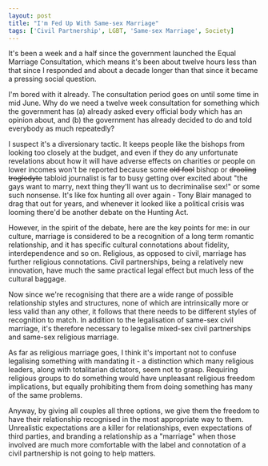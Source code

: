 ```yaml
---
layout: post
title: "I'm Fed Up With Same-sex Marriage"
tags: ['Civil Partnership', LGBT, 'Same-sex Marriage', Society]
---
```

It's been a week and a half since the government launched the Equal Marriage Consultation, which means it's been about twelve hours less than that since I responded and about a decade longer than that since it became a pressing social question.

I'm bored with it already. The consultation period goes on until some time in mid June. Why do we need a twelve week consultation for something which the government has (a) already asked every official body which has an opinion about, and (b) the government has already decided to do and told everybody as much repeatedly?

I suspect it's a diversionary tactic. It keeps people like the bishops from looking too closely at the budget, and even if they do any unfortunate revelations about how it will have adverse effects on charities or people on lower incomes won't be reported because some <del>old fool</del> bishop or <del>drooling troglodyte</del> tabloid journalist is far to busy getting over excited about "the gays want to marry, next thing they'll want us to decriminalise sex!" or some such nonsense. It's like fox hunting all over again - Tony Blair managed to drag that out for years, and whenever it looked like a political crisis was looming there'd be another debate on the Hunting Act.

However, in the spirit of the debate, here are the key points for me: in our culture, marriage is considered to be a recognition of a long term romantic relationship, and it has specific cultural connotations about fidelity, interdependence and so on. Religious, as opposed to civil, marriage has further religious connotations. Civil partnerships, being a relatively new innovation, have much the same practical legal effect but much less of the cultural baggage.

Now since we're recognising that there are a wide range of possible relationship styles and structures, none of which are intrinsically more or less valid than any other, it follows that there needs to be different styles of recognition to match. In addition to the legalisation of same-sex civil marriage, it's therefore necessary to legalise mixed-sex civil partnerships and same-sex religious marriage.

As far as religious marriage goes, I think it's important not to confuse legalising something with mandating it - a distinction which many religious leaders, along with totalitarian dictators, seem not to grasp. Requiring religious groups to do something would have unpleasant religious freedom implications, but equally prohibiting them from doing something has many of the same problems.

Anyway, by giving all couples all three options, we give them the freedom to have their relationship recognised in the most appropriate way to them. Unrealistic expectations are a killer for relationships, even expectations of third parties, and branding a relationship as a "marriage" when those involved are much more comfortable with the label and connotation of a civil partnership is not going to help matters.